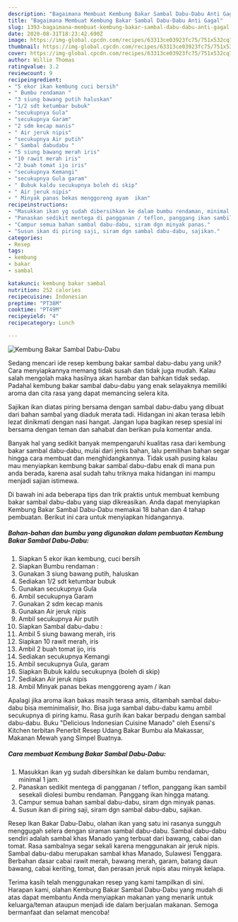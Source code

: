 ```yaml
---
description: "Bagaimana Membuat Kembung Bakar Sambal Dabu-Dabu Anti Gagal"
title: "Bagaimana Membuat Kembung Bakar Sambal Dabu-Dabu Anti Gagal"
slug: 1393-bagaimana-membuat-kembung-bakar-sambal-dabu-dabu-anti-gagal
date: 2020-08-31T18:23:42.690Z
image: https://img-global.cpcdn.com/recipes/63313ce03923fc75/751x532cq70/kembung-bakar-sambal-dabu-dabu-foto-resep-utama.jpg
thumbnail: https://img-global.cpcdn.com/recipes/63313ce03923fc75/751x532cq70/kembung-bakar-sambal-dabu-dabu-foto-resep-utama.jpg
cover: https://img-global.cpcdn.com/recipes/63313ce03923fc75/751x532cq70/kembung-bakar-sambal-dabu-dabu-foto-resep-utama.jpg
author: Willie Thomas
ratingvalue: 3.2
reviewcount: 9
recipeingredient:
- "5 ekor ikan kembung cuci bersih"
- " Bumbu rendaman "
- "3 siung bawang putih haluskan"
- "1/2 sdt ketumbar bubuk"
- "secukupnya Gula"
- "secukupnya Garam"
- "2 sdm kecap manis"
- " Air jeruk nipis"
- "secukupnya Air putih"
- " Sambal dabudabu "
- "5 siung bawang merah iris"
- "10 rawit merah iris"
- "2 buah tomat ijo iris"
- "secukupnya Kemangi"
- "secukupnya Gula garam"
- " Bubuk kaldu secukupnya boleh di skip"
- " Air jeruk nipis"
- " Minyak panas bekas menggoreng ayam  ikan"
recipeinstructions:
- "Masukkan ikan yg sudah dibersihkan ke dalam bumbu rendaman, minimal 1 jam."
- "Panaskan sedikit mentega di pangganan / teflon, panggang ikan sambil sesekali diolesi bumbu rendaman. Panggang ikan hingga matang."
- "Campur semua bahan sambal dabu-dabu, siram dgn minyak panas."
- "Susun ikan di piring saji, siram dgn sambal dabu-dabu, sajikan."
categories:
- Resep
tags:
- kembung
- bakar
- sambal

katakunci: kembung bakar sambal 
nutrition: 252 calories
recipecuisine: Indonesian
preptime: "PT38M"
cooktime: "PT49M"
recipeyield: "4"
recipecategory: Lunch

---
```



![Kembung Bakar Sambal Dabu-Dabu](https://img-global.cpcdn.com/recipes/63313ce03923fc75/751x532cq70/kembung-bakar-sambal-dabu-dabu-foto-resep-utama.jpg)

Sedang mencari ide resep kembung bakar sambal dabu-dabu yang unik? Cara menyiapkannya memang tidak susah dan tidak juga mudah. Kalau salah mengolah maka hasilnya akan hambar dan bahkan tidak sedap. Padahal kembung bakar sambal dabu-dabu yang enak selayaknya memiliki aroma dan cita rasa yang dapat memancing selera kita.

Sajikan ikan diatas piring bersama dengan sambal dabu-dabu yang dibuat dari bahan sambal yang diaduk merata tadi. Hidangan ini akan terasa lebih lezat dinikmati dengan nasi hangat. Jangan lupa bagikan resep spesial ini bersama dengan teman dan sahabat dan berikan pula komentar anda.

Banyak hal yang sedikit banyak mempengaruhi kualitas rasa dari kembung bakar sambal dabu-dabu, mulai dari jenis bahan, lalu pemilihan bahan segar hingga cara membuat dan menghidangkannya. Tidak usah pusing kalau mau menyiapkan kembung bakar sambal dabu-dabu enak di mana pun anda berada, karena asal sudah tahu triknya maka hidangan ini mampu menjadi sajian istimewa.


Di bawah ini ada beberapa tips dan trik praktis untuk membuat kembung bakar sambal dabu-dabu yang siap dikreasikan. Anda dapat menyiapkan Kembung Bakar Sambal Dabu-Dabu memakai 18 bahan dan 4 tahap pembuatan. Berikut ini cara untuk menyiapkan hidangannya.

<!--inarticleads1-->

##### Bahan-bahan dan bumbu yang digunakan dalam pembuatan Kembung Bakar Sambal Dabu-Dabu:

1. Siapkan 5 ekor ikan kembung, cuci bersih
1. Siapkan  Bumbu rendaman :
1. Gunakan 3 siung bawang putih, haluskan
1. Sediakan 1/2 sdt ketumbar bubuk
1. Gunakan secukupnya Gula
1. Ambil secukupnya Garam
1. Gunakan 2 sdm kecap manis
1. Gunakan  Air jeruk nipis
1. Ambil secukupnya Air putih
1. Siapkan  Sambal dabu-dabu :
1. Ambil 5 siung bawang merah, iris
1. Siapkan 10 rawit merah, iris
1. Ambil 2 buah tomat ijo, iris
1. Sediakan secukupnya Kemangi
1. Ambil secukupnya Gula, garam
1. Siapkan  Bubuk kaldu secukupnya (boleh di skip)
1. Sediakan  Air jeruk nipis
1. Ambil  Minyak panas bekas menggoreng ayam / ikan


Apalagi jika aroma ikan bakas masih terasa amis, ditambah sambal dabu-dabu bisa meminimalisir, lho. Bisa juga sambal dabu-dabu kamu ambil secukupnya di piring kamu. Rasa gurih ikan bakar berpadu dengan sambal dabu-dabu. Buku &#34;Delicious Indonesian Cuisine Manado&#34; oleh Esensi&#39;s Kitchen terbitan Penerbit Resep Udang Bakar Bumbu ala Makassar, Makanan Mewah yang Simpel Buatnya. 

<!--inarticleads2-->

##### Cara membuat Kembung Bakar Sambal Dabu-Dabu:

1. Masukkan ikan yg sudah dibersihkan ke dalam bumbu rendaman, minimal 1 jam.
1. Panaskan sedikit mentega di pangganan / teflon, panggang ikan sambil sesekali diolesi bumbu rendaman. Panggang ikan hingga matang.
1. Campur semua bahan sambal dabu-dabu, siram dgn minyak panas.
1. Susun ikan di piring saji, siram dgn sambal dabu-dabu, sajikan.


Resep Ikan Bakar Dabu-Dabu, olahan ikan yang satu ini rasanya sungguh menggugah selera dengan siraman sambal dabu-dabu. Sambal dabu-dabu sendiri adalah sambal khas Manado yang terbuat dari bawang, cabai dan tomat. Rasa sambalnya segar sekali karena menggunakan air jeruk nipis. Sambal dabu-dabu merupakan sambal khas Manado, Sulawesi Tenggara. Berbahan dasar cabai rawit merah, bawang merah, garam, batang daun bawang, cabai keriting, tomat, dan perasan jeruk nipis atau minyak kelapa. 

Terima kasih telah menggunakan resep yang kami tampilkan di sini. Harapan kami, olahan Kembung Bakar Sambal Dabu-Dabu yang mudah di atas dapat membantu Anda menyiapkan makanan yang menarik untuk keluarga/teman ataupun menjadi ide dalam berjualan makanan. Semoga bermanfaat dan selamat mencoba!
